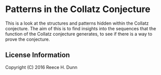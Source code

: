 # Patterns in the Collatz Conjecture

This is a look at the structures and patterns hidden within the
Collatz conjecture. The aim of this is to find insights into the
sequences that the function of the Collatz conjecture generates,
to see if there is a way to prove the conjecture.

## License Information

Copyright (C) 2016 Reece H. Dunn
